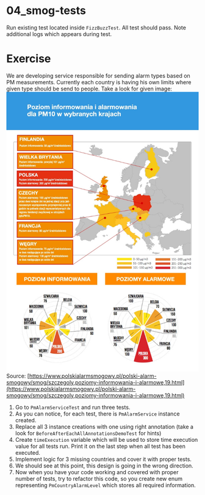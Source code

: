 # 04_smog-tests

Run existing test located inside `FizzBuzzTest`.
All test should pass. 
Note additional logs which appears during test.

# Exercise

We are developing service responsible for sending alarm types based on PM measurements.
Currently each country is having his own limits where given type should be send to people.
Take a look for given image:
![.img/477.jpg](.img/477.jpg)
Source: [https://www.polskialarmsmogowy.pl/polski-alarm-smogowy/smog/szczegoly,poziomy-informowania-i-alarmowe,19.html](https://www.polskialarmsmogowy.pl/polski-alarm-smogowy/smog/szczegoly,poziomy-informowania-i-alarmowe,19.html)

1. Go to `PmAlarmServiceTest` and run three tests.
2. As you can notice, for each test, there is `PmAlarmService` instance created.
3. Replace all 3 instance creations with one using right annotation (take a look for `BeforeAfterEachAllAnnotationsDemoTest` for hints)
4. Create `timeExecution` variable which will be used to store time execution value for all tests run. Print it on the last step when all test has been executed.
5. Implement logic for 3 missing countries and cover it with proper tests.
6. We should see at this point, this design is going in the wrong direction.
7. Now when you have your code working and covered with proper number of tests, try to refactor this code, so you create new enum representing `PmCountryAlarmLevel` which stores all required information.






